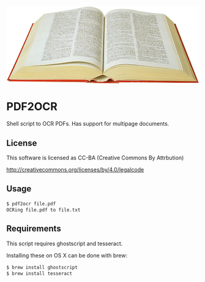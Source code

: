 ![alt tag](https://raw.githubusercontent.com/lateralblast/pdf2ocr/master/pdf2ocr.jpg)

PDF2OCR
=======

Shell script to OCR PDFs. Has support for multipage documents.

License
-------

This software is licensed as CC-BA (Creative Commons By Attrbution)

http://creativecommons.org/licenses/by/4.0/legalcode

Usage
-----

```
$ pdf2ocr file.pdf
OCRing file.pdf to file.txt
```

Requirements
------------

This script requires ghostscript and tesseract.

Installing these on OS X can be done with brew:

```
$ brew install ghostscript
$ brew install tesseract
```
